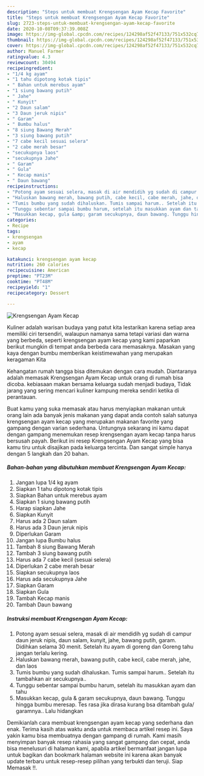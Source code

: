 ```yaml
---
description: "Steps untuk membuat Krengsengan Ayam Kecap Favorite"
title: "Steps untuk membuat Krengsengan Ayam Kecap Favorite"
slug: 2723-steps-untuk-membuat-krengsengan-ayam-kecap-favorite
date: 2020-10-08T09:37:39.008Z
image: https://img-global.cpcdn.com/recipes/124298af52f47133/751x532cq70/krengsengan-ayam-kecap-foto-resep-utama.jpg
thumbnail: https://img-global.cpcdn.com/recipes/124298af52f47133/751x532cq70/krengsengan-ayam-kecap-foto-resep-utama.jpg
cover: https://img-global.cpcdn.com/recipes/124298af52f47133/751x532cq70/krengsengan-ayam-kecap-foto-resep-utama.jpg
author: Manuel Farmer
ratingvalue: 4.3
reviewcount: 30494
recipeingredient:
- "1/4 kg ayam"
- "1 tahu dipotong kotak tipis"
- " Bahan untuk merebus ayam"
- "1 siung bawang putih"
- " Jahe"
- " Kunyit"
- "2 Daun salam"
- "3 Daun jeruk nipis"
- " Garam"
- " Bumbu halus"
- "8 siung Bawang Merah"
- "3 siung bawang putih"
- "7 cabe kecil sesuai selera"
- "2 cabe merah besar"
- "secukupnya laos"
- "secukupnya Jahe"
- " Garam"
- " Gula"
- " Kecap manis"
- " Daun bawang"
recipeinstructions:
- "Potong ayam sesuai selera, masak di air mendidih yg sudah di campur daun jeruk nipis, daun salam, kunyit, jahe, bawang putih, garam. Didihkan selama 30 menit. Setelah itu ayam di goreng dan Goreng tahu jangan terlalu kering."
- "Haluskan bawang merah, bawang putih, cabe kecil, cabe merah, jahe, dan laos"
- "Tumis bumbu yang sudah dihaluskan. Tumis sampai harum.. Setelah itu tambahkan air secukupnya.."
- "Tunggu sebentar sampai bumbu harum, setelah itu masukkan ayam dan tahu"
- "Masukkan kecap, gula &amp; garam secukupnya, daun bawang. Tunggu hingga bumbu meresap. Tes rasa jika dirasa kurang bsa ditambah gula/ garamnya.. Lalu hidangkan"
categories:
- Recipe
tags:
- krengsengan
- ayam
- kecap

katakunci: krengsengan ayam kecap 
nutrition: 260 calories
recipecuisine: American
preptime: "PT23M"
cooktime: "PT48M"
recipeyield: "1"
recipecategory: Dessert

---
```



![Krengsengan Ayam Kecap](https://img-global.cpcdn.com/recipes/124298af52f47133/751x532cq70/krengsengan-ayam-kecap-foto-resep-utama.jpg)

Kuliner adalah warisan budaya yang patut kita lestarikan karena setiap area memiliki ciri tersendiri, walaupun namanya sama tetapi variasi dan warna yang berbeda, seperti krengsengan ayam kecap yang kami paparkan berikut mungkin di tempat anda berbeda cara memasaknya. Masakan yang kaya dengan bumbu memberikan keistimewahan yang merupakan keragaman Kita

Kehangatan rumah tangga bisa ditemukan dengan cara mudah. Diantaranya adalah memasak Krengsengan Ayam Kecap untuk orang di rumah bisa dicoba. kebiasaan makan bersama keluarga sudah menjadi budaya, Tidak jarang yang sering mencari kuliner kampung mereka sendiri ketika di perantauan.



Buat kamu yang suka memasak atau harus menyiapkan makanan untuk orang lain ada banyak jenis makanan yang dapat anda contoh salah satunya krengsengan ayam kecap yang merupakan makanan favorite yang gampang dengan varian sederhana. Untungnya sekarang ini kamu dapat dengan gampang menemukan resep krengsengan ayam kecap tanpa harus bersusah payah.
Berikut ini resep Krengsengan Ayam Kecap yang bisa kamu tiru untuk disajikan pada keluarga tercinta. Dan sangat simple hanya dengan 5 langkah dan 20 bahan.


<!--inarticleads1-->

##### Bahan-bahan yang dibutuhkan membuat Krengsengan Ayam Kecap:

1. Jangan lupa 1/4 kg ayam
1. Siapkan 1 tahu dipotong kotak tipis
1. Siapkan  Bahan untuk merebus ayam
1. Siapkan 1 siung bawang putih
1. Harap siapkan  Jahe
1. Siapkan  Kunyit
1. Harus ada 2 Daun salam
1. Harus ada 3 Daun jeruk nipis
1. Diperlukan  Garam
1. Jangan lupa  Bumbu halus
1. Tambah 8 siung Bawang Merah
1. Tambah 3 siung bawang putih
1. Harus ada 7 cabe kecil (sesuai selera)
1. Diperlukan 2 cabe merah besar
1. Siapkan secukupnya laos
1. Harus ada secukupnya Jahe
1. Siapkan  Garam
1. Siapkan  Gula
1. Tambah  Kecap manis
1. Tambah  Daun bawang




<!--inarticleads2-->

##### Instruksi membuat  Krengsengan Ayam Kecap:

1. Potong ayam sesuai selera, masak di air mendidih yg sudah di campur daun jeruk nipis, daun salam, kunyit, jahe, bawang putih, garam. Didihkan selama 30 menit. Setelah itu ayam di goreng dan Goreng tahu jangan terlalu kering.
1. Haluskan bawang merah, bawang putih, cabe kecil, cabe merah, jahe, dan laos
1. Tumis bumbu yang sudah dihaluskan. Tumis sampai harum.. Setelah itu tambahkan air secukupnya..
1. Tunggu sebentar sampai bumbu harum, setelah itu masukkan ayam dan tahu
1. Masukkan kecap, gula &amp; garam secukupnya, daun bawang. Tunggu hingga bumbu meresap. Tes rasa jika dirasa kurang bsa ditambah gula/ garamnya.. Lalu hidangkan




Demikianlah cara membuat krengsengan ayam kecap yang sederhana dan enak. Terima kasih atas waktu anda untuk membaca artikel resep ini. Saya yakin kamu bisa membuatnya dengan gampang di rumah. Kami masih menyimpan banyak resep rahasia yang sangat gampang dan cepat, anda bisa menelusuri di halaman kami, apabila artikel bermanfaat jangan lupa untuk bagikan dan bookmark halaman website ini karena akan banyak update terbaru untuk resep-resep pilihan yang terbukti dan teruji. Siap Memasak !!. 
